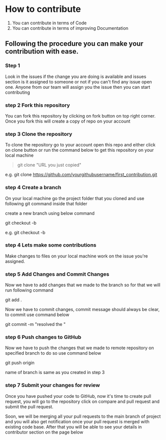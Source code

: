 # How to contribute
1. You can contribute in terms of Code
2. You can contribute in terms of improving Documentation
## Following the procedure you can make your contribution with ease.
### Step 1
Look in the issues if the change you are doing is available and issues section is it assigned to someone or not if you can't find any issue open one. Anyone from our team will assign you the issue then you can start contributing
### step 2 Fork this repository
You can fork this repository by clicking on fork button on top right corner. Once you fork this will create a copy of repo on your account

### step 3 Clone the repository 
To clone the repository go to your account open this repo and either click on clone button or run the command below to get this repository on your local machine

> git clone "URL you just copied"

e.g. git clone https://github.com/yourgithubusername/first_contribution.git

### step 4 Create a branch
On your local machine go the project folder that you cloned and use following git command inside that folder

create a new branch using below command

git checkout -b

e.g. git checkout -b <branch-name>

### step 4 Lets make some contributions
Make changes to files on your local machine work on the issue you're assigned. 

### step 5 Add Changes and Commit Changes
Now we have to add changes that we made to the branch so for that we will run following command

git add .

Now we have to commit changes, commit message should always be clear, to commit use command below

git commit -m "resolved the <issue>"

### step 6 Push changes to GitHub
Now we have to push the changes that we made to remote repository on specified branch to do so use command below

git push origin <branch name>

name of branch is same as you created in step 3

### step 7 Submit your changes for review
Once you have pushed your code to GitHub, now it's time to create pull request, you will go to the repository click on compare and pull request and submit the pull request.

Soon, we will be merging all your pull requests to the main branch of project and you will also get notification once your pull request is merged with existing code base. After that you will be able to see your details in contributor section on the page below
